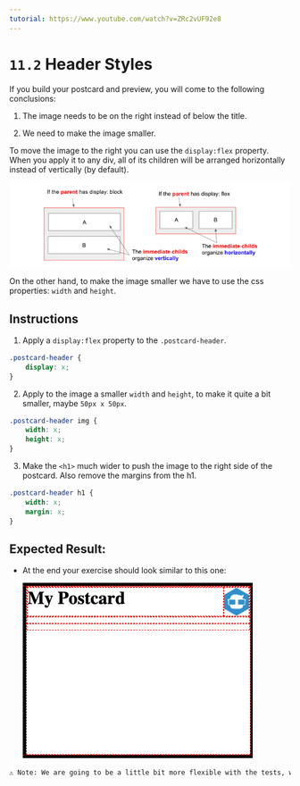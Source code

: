 ```yaml
---
tutorial: https://www.youtube.com/watch?v=ZRc2vUF92e8
---
```


# `11.2` Header Styles

If you build your postcard and preview, you will come to the following conclusions:

1. The image needs to be on the right instead of below the title.

2. We need to make the image smaller.

To move the image to the right you can use the `display:flex` property. When you apply it to any div, all of its children will be arranged horizontally instead of vertically (by default).

![display flex vs block](../../assets/display-block-vs-flex.png?raw=true)

On the other hand, to make the image smaller we have to use the css properties: `width` and `height`.

## Instructions

1. Apply a `display:flex` property to the `.postcard-header`.

```css
.postcard-header {
	display: x;
}
```

2. Apply to the image a smaller `width` and `height`, to make it quite a bit smaller, maybe `50px x 50px`.

```css 
.postcard-header img {
	width: x;
	height: x;
}
```

3. Make the `<h1>` much wider to push the image to the right side of the postcard. Also remove the margins from the h1.

```css
.postcard-header h1 {
	width: x;
	margin: x;
}
```

## Expected Result:

+ At the end your exercise should look similar to this one:

    ![Preview](../../assets/header-styles.png?raw=true)

```txt
⚠️ Note: We are going to be a little bit more flexible with the tests, we want to leave you space to try things on your own. Please, compare your website preview with the expected image and keep trying!
```